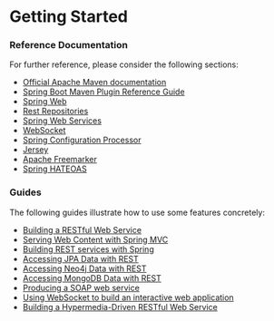 # Getting Started

### Reference Documentation
For further reference, please consider the following sections:

* [Official Apache Maven documentation](https://maven.apache.org/guides/index.html)
* [Spring Boot Maven Plugin Reference Guide](https://docs.spring.io/spring-boot/docs/2.2.0.BUILD-SNAPSHOT/maven-plugin/)
* [Spring Web](https://docs.spring.io/spring-boot/docs/{bootVersion}/reference/htmlsingle/#boot-features-developing-web-applications)
* [Rest Repositories](https://docs.spring.io/spring-boot/docs/{bootVersion}/reference/htmlsingle/#howto-use-exposing-spring-data-repositories-rest-endpoint)
* [Spring Web Services](https://docs.spring.io/spring-boot/docs/{bootVersion}/reference/htmlsingle/#boot-features-webservices)
* [WebSocket](https://docs.spring.io/spring-boot/docs/{bootVersion}/reference/htmlsingle/#boot-features-websockets)
* [Spring Configuration Processor](https://docs.spring.io/spring-boot/docs/{bootVersion}/reference/htmlsingle/#configuration-metadata-annotation-processor)
* [Jersey](https://docs.spring.io/spring-boot/docs/{bootVersion}/reference/htmlsingle/#boot-features-jersey)
* [Apache Freemarker](https://docs.spring.io/spring-boot/docs/{bootVersion}/reference/htmlsingle/#boot-features-spring-mvc-template-engines)
* [Spring HATEOAS](https://docs.spring.io/spring-boot/docs/{bootVersion}/reference/htmlsingle/#boot-features-spring-hateoas)

### Guides
The following guides illustrate how to use some features concretely:

* [Building a RESTful Web Service](https://spring.io/guides/gs/rest-service/)
* [Serving Web Content with Spring MVC](https://spring.io/guides/gs/serving-web-content/)
* [Building REST services with Spring](https://spring.io/guides/tutorials/bookmarks/)
* [Accessing JPA Data with REST](https://spring.io/guides/gs/accessing-data-rest/)
* [Accessing Neo4j Data with REST](https://spring.io/guides/gs/accessing-neo4j-data-rest/)
* [Accessing MongoDB Data with REST](https://spring.io/guides/gs/accessing-mongodb-data-rest/)
* [Producing a SOAP web service](https://spring.io/guides/gs/producing-web-service/)
* [Using WebSocket to build an interactive web application](https://spring.io/guides/gs/messaging-stomp-websocket/)
* [Building a Hypermedia-Driven RESTful Web Service](https://spring.io/guides/gs/rest-hateoas/)


